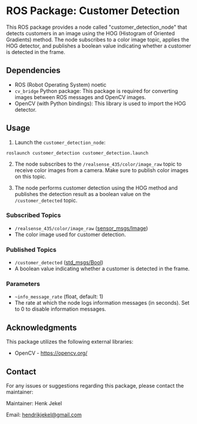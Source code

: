 # ROS Package: Customer Detection

This ROS package provides a node called "customer_detection_node" that detects customers in an image using the HOG (Histogram of Oriented Gradients) method. The node subscribes to a color image topic, applies the HOG detector, and publishes a boolean value indicating whether a customer is detected in the frame.

## Dependencies

- ROS (Robot Operating System) noetic
- `cv_bridge` Python package: This package is required for converting images between ROS messages and OpenCV images. 
- OpenCV (with Python bindings): This library is used to import the HOG detector.


## Usage

1. Launch the `customer_detection_node`:
```
roslaunch customer_detection customer_detection.launch

```

2. The node subscribes to the `/realsense_435/color/image_raw` topic to receive color images from a camera. Make sure to publish color images on this topic.

3. The node performs customer detection using the HOG method and publishes the detection result as a boolean value on the `/customer_detected` topic.

### Subscribed Topics

- `/realsense_435/color/image_raw` ([sensor_msgs/Image](http://docs.ros.org/api/sensor_msgs/html/msg/Image.html))
- The color image used for customer detection.

### Published Topics

- `/customer_detected` ([std_msgs/Bool](http://docs.ros.org/api/std_msgs/html/msg/Bool.html))
- A boolean value indicating whether a customer is detected in the frame.

### Parameters

- `~info_message_rate` (float, default: 1)
- The rate at which the node logs information messages (in seconds). Set to 0 to disable information messages.


## Acknowledgments

This package utilizes the following external libraries:

- OpenCV - https://opencv.org/

## Contact

For any issues or suggestions regarding this package, please contact the maintainer:

Maintainer: Henk Jekel

Email: hendrikjekel@gmail.com
